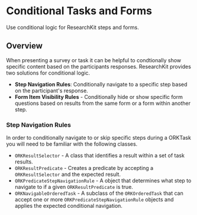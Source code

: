# Conditional Tasks and Forms

Use conditional logic for ResearchKit steps and forms.

## Overview

When presenting a survey or task it can be helpful to condtionally show specific content based on the participants responses. ResearchKit provides two solutions for conditional logic.

- **Step Navigation Rules**: Conditionally navigate to a specific step based on the participant's response.
- **Form Item Visibility Rules** - Conditionally hide or show specific form questions based on results from the same form or a form within another step.



### Step Navigation Rules

In order to conditionally navigate to or skip specific steps during a ORKTask you will need to be familiar with the following classes. 

- `ORKResultSelector` - A class that identifies a result within a set of task results.
- `ORKResultPredicate` - Creates a predicate by accepting a `ORKResultSelector` and the expected result.
- `ORKPredicateStepNavigationRule` - A object that determines what step to navigate to if a given `ORKResultPredicate` is true.
- `ORKNavigableOrderedTask` - A subclass of the `ORKOrderedTask` that can accept one or more `ORKPredicateStepNavigationRule` objects and applies the expected conditional navigation.


